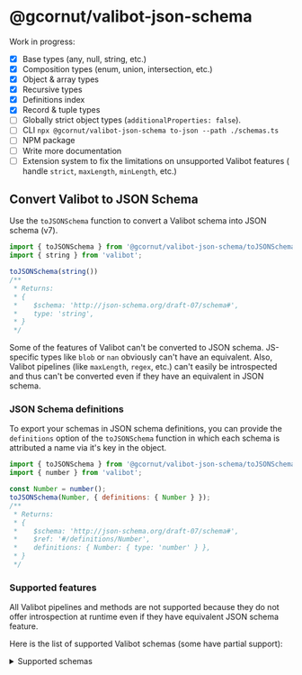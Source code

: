 # @gcornut/valibot-json-schema

Work in progress:

- [x] Base types (any, null, string, etc.)
- [x] Composition types (enum, union, intersection, etc.)
- [x] Object & array types
- [x] Recursive types
- [x] Definitions index
- [x] Record & tuple types
- [ ] Globally strict object types (`additionalProperties: false`).
- [ ] CLI `npx @gcornut/valibot-json-schema to-json --path ./schemas.ts`
- [ ] NPM package
- [ ] Write more documentation
- [ ] Extension system to fix the limitations on unsupported Valibot features (
  handle `strict`, `maxLength`, `minLength`, etc.)

## Convert Valibot to JSON Schema

Use the `toJSONSchema` function to convert a Valibot schema into JSON schema (v7).

```js
import { toJSONSchema } from '@gcornut/valibot-json-schema/toJSONSchema';
import { string } from 'valibot';

toJSONSchema(string())
/**
 * Returns:
 * {
 *    $schema: 'http://json-schema.org/draft-07/schema#',
 *    type: 'string',
 * }
 */
```

Some of the features of Valibot can't be converted to JSON schema. JS-specific types like `blob` or `nan` obviously
can't have an equivalent.
Also, Valibot pipelines (like `maxLength`, `regex`, etc.) can't easily be introspected and thus can't be converted even
if they have an equivalent in JSON schema.

### JSON Schema definitions

To export your schemas in JSON schema definitions, you can provide the `definitions` option of the `toJSONSchema`
function in which each schema is attributed a name via it's key in the object.

```js
import { toJSONSchema } from '@gcornut/valibot-json-schema/toJSONSchema';
import { number } from 'valibot';

const Number = number();
toJSONSchema(Number, { definitions: { Number } });
/**
 * Returns:
 * {
 *    $schema: 'http://json-schema.org/draft-07/schema#',
 *    $ref: '#/definitions/Number',
 *    definitions: { Number: { type: 'number' } },
 * }
 */
```

### Supported features

All Valibot pipelines and methods are not supported because they do not offer introspection at runtime even if they have
equivalent JSON schema feature.

Here is the list of supported Valibot schemas (some have partial support):

<details>
<summary>Supported schemas</summary>

|                | status                                                                                      |
|----------------|---------------------------------------------------------------------------------------------|
| `any`          | supported                                                                                   |
| `null`         | supported                                                                                   |
| `literal`      | partial: only JSON literal are supported                                                    |
| `number`       | supported                                                                                   |
| `string`       | supported                                                                                   |
| `boolean`      | supported                                                                                   |
| `nullable`     | supported                                                                                   |
| `optional`     | partial: only inside `object` schemas                                                       |
| `enum`         | supported                                                                                   |
| `union`        | supported                                                                                   |
| `intersection` | supported                                                                                   |
| `array`        | supported                                                                                   |
| `tuple`        | supported                                                                                   |
| `object`       | supported                                                                                   |
| `record`       | partial: only string key are allowed, applicable to plain object only, not arrays           |
| `recursive`    | partial: only if the schema inside [is referenced in `definitions`](#jsonchema-definitions) |

</details>
